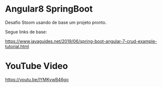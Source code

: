 # Angular8 SpringBoot
Desafio Stoom usando de base um projeto pronto.

Segue links de base:

https://www.javaguides.net/2019/06/spring-boot-angular-7-crud-example-tutorial.html

# YouTube Video

https://youtu.be/lYMKywB46go
